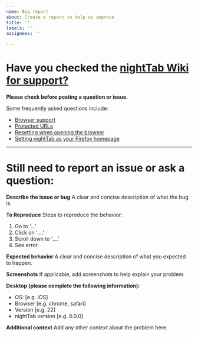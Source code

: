 ```yaml
---
name: Bug report
about: Create a report to help us improve
title: ''
labels: ''
assignees: ''

---
```


# Have you checked the [nightTab Wiki for support?](https://github.com/zombieFox/nightTab/wiki)

**Please check before posting a question or issue.**

Some frequently asked questions include:
- [Browser support](https://github.com/zombieFox/nightTab/wiki/Browser-support)
- [Protected URLs](https://github.com/zombieFox/nightTab/wiki/Protected-URLs)
- [Resetting when opening the browser](https://github.com/zombieFox/nightTab/wiki/Resetting-when-opening-the-browser)
- [Setting nightTab as your Firefox homepage](https://github.com/zombieFox/nightTab/wiki/Setting-nightTab-as-your-Firefox-homepage)

---

# Still need to report an issue or ask a question:

**Describe the issue or bug**
A clear and concise description of what the bug is.

**To Reproduce**
Steps to reproduce the behavior:
1. Go to '...'
2. Click on '....'
3. Scroll down to '....'
4. See error

**Expected behavior**
A clear and concise description of what you expected to happen.

**Screenshots**
If applicable, add screenshots to help explain your problem.

**Desktop (please complete the following information):**
 - OS: [e.g. iOS]
 - Browser [e.g. chrome, safari]
 - Version [e.g. 22]
 - nightTab version [e.g. 6.0.0]

**Additional context**
Add any other context about the problem here.
